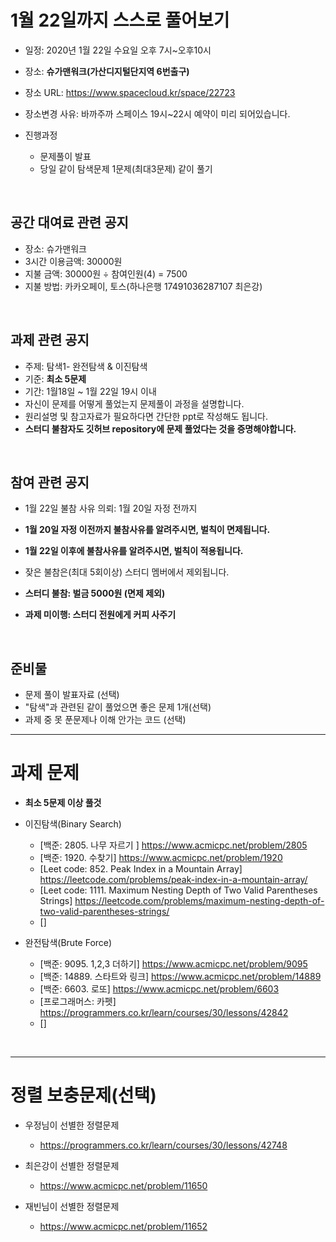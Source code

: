 # 1월 22일까지 스스로 풀어보기
- 일정: 2020년 1월 22일 수요일 오후 7시~오후10시
- 장소: **슈가맨워크(가산디지털단지역 6번출구)**
- 장소 URL: https://www.spacecloud.kr/space/22723
- 장소변경 사유: 바까주까 스페이스 19시~22시 예약이 미리 되어있습니다.

- 진행과정
  - 문제풀이 발표
  - 당일 같이 탐색문제 1문제(최대3문제) 같이 풀기
<br>

## 공간 대여료 관련 공지
- 장소: 슈가맨워크
- 3시간 이용금액: 30000원
- 지불 금액: 30000원 ÷ 참여인원(4) = 7500
- 지불 방법: 카카오페이, 토스(하나은행 17491036287107 최은강)

<br>

## 과제 관련 공지
- 주제: 탐색1- 완전탐색 & 이진탐색
- 기준: **최소 5문제**
- 기간: 1월18일 ~ 1월 22일 19시 이내
- 자신이 문제를 어떻게 풀었는지 문제풀이 과정을 설명합니다.
- 원리설명 및 참고자료가 필요하다면 간단한 ppt로 작성해도 됩니다.
- **스터디 불참자도 깃허브 repository에 문제 풀었다는 것을 증명해야합니다.**

<br>

## 참여 관련 공지
- 1월 22일 불참 사유 의뢰: 1월 20일 자정 전까지
- **1월 20일 자정 이전까지 불참사유를 알려주시면, 벌칙이 면제됩니다.**
- **1월 22일 이후에 불참사유를 알려주시면, 벌칙이 적용됩니다.**

- 잦은 불참은(최대 5회이상) 스터디 멤버에서 제외됩니다.
- **스터디 불참: 벌금 5000원 (면제 제외)**
- **과제 미이행: 스터디 전원에게 커피 사주기**
<br>

## 준비물
- 문제 풀이 발표자료 (선택)
- "탐색"과 관련된 같이 풀었으면 좋은 문제 1개(선택)
- 과제 중 못 푼문제나 이해 안가는 코드 (선택)

<hr>

# 과제 문제
- **최소 5문제 이상 풀것**
- 이진탐색(Binary Search)
  - [백준: 2805. 나무 자르기 ] https://www.acmicpc.net/problem/2805
  - [백준: 1920. 수찾기] https://www.acmicpc.net/problem/1920
  - [Leet code: 852. Peak Index in a Mountain Array] https://leetcode.com/problems/peak-index-in-a-mountain-array/
  - [Leet code: 1111. Maximum Nesting Depth of Two Valid Parentheses Strings] https://leetcode.com/problems/maximum-nesting-depth-of-two-valid-parentheses-strings/
  - []
  
- 완전탐색(Brute Force)
  - [백준: 9095. 1,2,3 더하기] https://www.acmicpc.net/problem/9095 
  - [백준: 14889. 스타트와 링크] https://www.acmicpc.net/problem/14889
  - [백준: 6603. 로또] https://www.acmicpc.net/problem/6603
  - [프로그래머스: 카펫] https://programmers.co.kr/learn/courses/30/lessons/42842
  - []


<BR>
<hr>
  
# 정렬 보충문제(선택)
- 우정님이 선별한 정렬문제
  - https://programmers.co.kr/learn/courses/30/lessons/42748

- 최은강이 선별한 정렬문제
  - https://www.acmicpc.net/problem/11650

- 재빈님이 선별한 정렬문제
  - https://www.acmicpc.net/problem/11652
